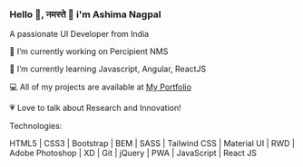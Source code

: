 ### Hello 👋, नमस्ते 🙏 i'm Ashima Nagpal

A passionate UI Developer from India

🔭 I’m currently working on Percipient NMS

🏫 I’m currently learning Javascript, Angular, ReactJS

💻 All of my projects are available at [My Portfolio](https://ashima-nagpal.netlify.app/)

💗 Love to talk about Research and Innovation!

Technologies:

HTML5 | CSS3 | Bootstrap | BEM | SASS | Tailwind CSS | Material UI | RWD | Adobe Photoshop | XD | Git | jQuery | PWA | JavaScript | React JS

<!--
**ashimanagpal/ashimanagpal** is a ✨ _special_ ✨ repository because its `README.md` (this file) appears on your GitHub profile.

Here are some ideas to get you started:

- 🔭 I’m currently working on ...
- 🌱 I’m currently learning ...
- 👯 I’m looking to collaborate on ...
- 🤔 I’m looking for help with ...
- 💬 Ask me about ...
- 📫 How to reach me: ...
- 😄 Pronouns: ...
- ⚡ Fun fact: ...
-->
